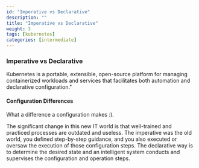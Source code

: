 ```yaml
---
id: "Imperative vs Declarative"
description: ""
title: "Imperative vs Declarative"
weight: 3
tags: [kubernetes]
categories: [intermediate]
---
```


### **Imperative vs Declarative**

Kubernetes is a portable, extensible, open-source platform for managing containerized workloads and services that facilitates both automation and declarative configuration."

#### **Configuration Differences**

What a difference a configuration makes :).

The significant change in this new IT world is that well-trained and practiced processes are outdated and useless. The imperative was the old world, you defined step-by-step guidance, and you also executed or oversaw the execution of those configuration steps. The declarative way is to determine the desired state and an intelligent system conducts and supervises the configuration and operation steps.